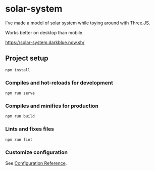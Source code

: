 # solar-system

I've made a model of solar system while toying around with Three.JS.

Works better on desktop than mobile.

https://solar-system.darkblue.now.sh/

## Project setup

```
npm install
```

### Compiles and hot-reloads for development

```
npm run serve
```

### Compiles and minifies for production

```
npm run build
```

### Lints and fixes files

```
npm run lint
```

### Customize configuration

See [Configuration Reference](https://cli.vuejs.org/config/).
